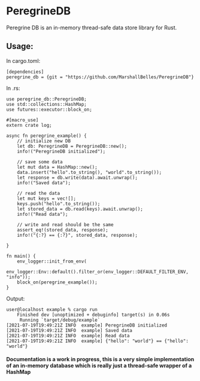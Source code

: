 # PeregrineDB
Peregrine DB is an in-memory thread-safe data store library for Rust.

## Usage: 
In cargo.toml:
```
[dependencies]
peregrine_db = {git = "https://github.com/MarshallBelles/PeregrineDB"}
```

In .rs:
```RS
use peregrine_db::PeregrineDB;
use std::collections::HashMap;
use futures::executor::block_on;

#[macro_use]
extern crate log;

async fn peregrine_example() {
    // initialize new DB
    let db: PeregrineDB = PeregrineDB::new();
    info!("PeregrineDB initialized");

    // save some data
    let mut data = HashMap::new();
    data.insert("hello".to_string(), "world".to_string());
    let response = db.write(data).await.unwrap();
    info!("Saved data");

    // read the data
    let mut keys = vec![];
    keys.push("hello".to_string());
    let stored_data = db.read(keys).await.unwrap();
    info!("Read data");

    // write and read should be the same
    assert_eq!(stored_data, response);
    info!("{:?} == {:?}", stored_data, response);

}

fn main() {
    env_logger::init_from_env(
        env_logger::Env::default().filter_or(env_logger::DEFAULT_FILTER_ENV, "info"));
    block_on(peregrine_example());
}

```

Output:
```
user@localhost example % cargo run
    Finished dev [unoptimized + debuginfo] target(s) in 0.06s
     Running `target/debug/example`
[2021-07-19T19:49:21Z INFO  example] PeregrineDB initialized
[2021-07-19T19:49:21Z INFO  example] Saved data
[2021-07-19T19:49:21Z INFO  example] Read data
[2021-07-19T19:49:21Z INFO  example] {"hello": "world"} == {"hello": "world"}
```

#### Documentation is a work in progress, this is a very simple implementation of an in-memory database which is really just a thread-safe wrapper of a HashMap
